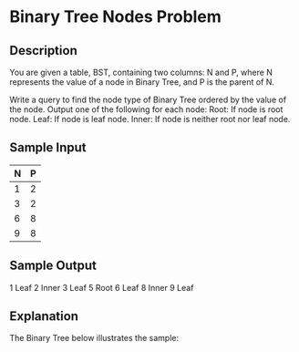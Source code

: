 # Binary Tree Nodes Problem

## Description
You are given a table, BST, containing two columns: N and P, where N represents the value of a node in Binary Tree, and P is the parent of N.

Write a query to find the node type of Binary Tree ordered by the value of the node. Output one of the following for each node:
Root: If node is root node.
Leaf: If node is leaf node.
Inner: If node is neither root nor leaf node.

## Sample Input
| N | P |
|---|---|
| 1 | 2 |
| 3 | 2 |
| 6 | 8 |
| 9 | 8 |

## Sample Output
1 Leaf
2 Inner
3 Leaf
5 Root
6 Leaf
8 Inner
9 Leaf

## Explanation
The Binary Tree below illustrates the sample: